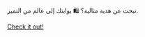 تبحث عن هدية مثالية؟ 🛍️ بوابتك إلى عالم من التميز.

[Check it out!](https://www.facebook.com/share/17TW2PL6Tj/)